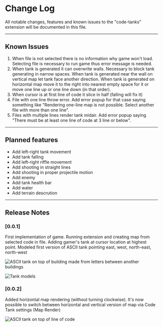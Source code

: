 # Change Log

All notable changes, features and known issues to the "code-tanks" extension will be documented in this file.

---
## Known Issues

1. When file is not selected there is no information why game won't load. Selecting file is necessary to run game thus error message is needed.
2. When tank is generated it can overwrite walls. Necessary to block tank generating in narrow spaces. When tank is generated near the wall on vertical map let tank face another direction. When tank is generated on horizontal map move it to the right into nearest empty space for it or move one line up or one line down (in that order).
3. When cursor is at first line of code it slice in half (falling will fix it)
4. File with one line throw error. Add error popup for that case saying something like "Rendering one-line map is not possible. Select another file with more than one line".
4. Files with multiple lines render tank midair. Add error popup saying "There must be at least one line of code at 3 line or below".
---
## Planned features

- Add left-right tank movement
- Add tank falling
- Add left-right riffle movement
- Add shooting in straight lines
- Add shooting in proper projectile motion
- Add enemy
- Add tank health bar
- Add water 
- Add terrain descrution
---
## Release Notes

### [0.0.1]
First implementation of game. Running extension and creating map from selected code in file.
Adding gamer's tank at cursor location at highest point.
Modeled first version of ASCII tank pointing east, west, north-east, north-west

![ASCII tank on top of building made from letters between another buildings](https://github.com/Hoinkas/code-tanks/tree/main/screenshots/tank_on_vertical_map_0.0.1.png?raw=true)

![Tank models](https://github.com/Hoinkas/code-tanks/tree/main/screenshots/tank_models_0.0.1.png?raw=true)

### [0.0.2]
Added horizontal map rendering (without turning clockwise).
It's now possible to switch between horizontal and vertical version of map via Code Tank settings (Map Render)

![ASCII tank on top of line of code](https://github.com/Hoinkas/code-tanks/tree/main/screenshots/tank_on_horizontal_map_0.0.2.png?raw=true)